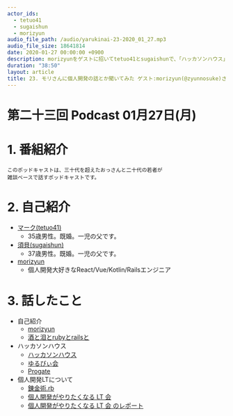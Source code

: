 ```yaml
---
actor_ids:
  - tetuo41
  - sugaishun
  - morizyun
audio_file_path: /audio/yarukinai-23-2020_01_27.mp3
audio_file_size: 18641814
date: 2020-01-27 00:00:00 +0900
description: morizyunをゲストに招いてtetuo41とsugaishunで、「ハッカソンハウス」「個人開発」「エディタ」について話しました。
duration: "38:50"
layout: article
title: 23. モリさんに個人開発の話とか聞いてみた ゲスト:morizyun(@zyunnosuke)さん
---
```


# 第二十三回 Podcast 01月27日(月)

# 1. 番組紹介
    このポッドキャストは、三十代を超えたおっさんと二十代の若者が
    雑談ベースで話すポッドキャストです。

# 2. 自己紹介
- [マーク(tetuo41)](https://twitter.com/tetuo41)
    - 35歳男性。既婚。一児の父です。
- [須貝(sugaishun)](https://twitter.com/sugaishun)
    - 37歳男性。既婚。一児の父です。
- [morizyun](https://twitter.com/zyunnosuke)
    - 個人開発大好きなReact/Vue/Kotlin/Railsエンジニア

# 3. 話したこと
- 自己紹介
    - [morizyun](https://twitter.com/zyunnosuke)
    - [酒と泪とrubyとrailsと](https://morizyun.github.io/)
- ハッカソンハウス
    - [ハッカソンハウス](http://hackathon-house.herokuapp.com/)
    - [ゆるびぃ会](http://yuruby.github.io/)
    - [Progate](https://prog-8.com/)
- 個人開発LTについて
    - [錬金術.rb](https://techplay.jp/event/573899)
    - [個人開発がやりたくなる LT 会](https://alchemy-rb.connpass.com/event/156757/)
    - [個人開発がやりたくなる LT 会 のレポート](https://morizyun.github.io/blog/indie-hacker-lt-event-first/index.html)
